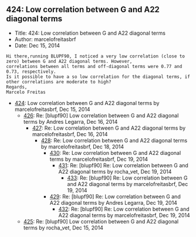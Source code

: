## 424: Low correlation between G and A22 diagonal terms

- Title: 424: Low correlation between G and A22 diagonal terms
- Author: marcelofreitasbrf
- Date: Dec 15, 2014

```
Hi there,running BLUPF90, I noticed a very low correlation (close to zero) between G and A22 diagonal terms. However,
correlations between all terms and off-diagonal terms were 0.77 and 0.73, respectively. 
Is it possible to have a so low correlation for the diagonal terms, if other correlations are moderate to high?
Regards,
Marcelo Freitas
```

- [424](0424.md): Low correlation between G and A22 diagonal terms by marcelofreitasbrf, Dec 15, 2014
    - [426](0426.md): Re: [blupf90] Low correlation between G and A22 diagonal terms by Andres Legarra, Dec 16, 2014
        - [427](0427.md): Re: Low correlation between G and A22 diagonal terms by marcelofreitasbrf, Dec 16, 2014
            - [428](0428.md): Re: Low correlation between G and A22 diagonal terms by marcelofreitasbrf, Dec 18, 2014
                - [430](0430.md): Re: Low correlation between G and A22 diagonal terms by marcelofreitasbrf, Dec 19, 2014
                    - [431](0431.md): Re: [blupf90] Re: Low correlation between G and A22 diagonal terms by rocha_vet, Dec 19, 2014
                        - [433](0433.md): Re: [blupf90] Re: Low correlation between G and A22 diagonal terms by marcelofreitasbrf, Dec 19, 2014
                - [429](0429.md): Re: [blupf90] Re: Low correlation between G and A22 diagonal terms by Andres Legarra, Dec 19, 2014
                    - [432](0432.md): Re: [blupf90] Re: Low correlation between G and A22 diagonal terms by marcelofreitasbrf, Dec 19, 2014
    - [425](0425.md): Re: [blupf90] Low correlation between G and A22 diagonal terms by rocha_vet, Dec 15, 2014
